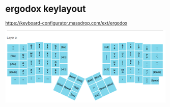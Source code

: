# ergodox keylayout
https://keyboard-configurator.massdrop.com/ext/ergodox

![img](/ergodox/kinesis.png)

